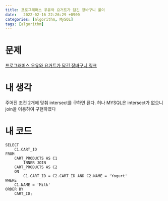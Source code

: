 ```yaml
---
title: 프로그래머스 우유와 요거트가 담긴 장바구니 풀이
date:   2022-02-16 22:26:29 +0900
categories: [algorithm, MySQL]
tags: [algorithm]
---
```


# 문제
[프로그래머스 우유와 요거트가 담긴 장바구니 링크](https://programmers.co.kr/learn/courses/30/lessons/62284)
# 내 생각
주어진 조건 2개에 맞춰 intersect를 구하면 된다. 허나 MYSQL은 intersect가 없으니 
join을 이용하여 구현하였다

# 내 코드
```mysql
SELECT
    C1.CART_ID
FROM
    CART_PRODUCTS AS C1
        INNER JOIN
    CART_PRODUCTS AS C2
    ON
        C1.CART_ID = C2.CART_ID AND C2.NAME = 'Yogurt'
WHERE
    C1.NAME = 'Milk'
ORDER BY
    CART_ID;

```
